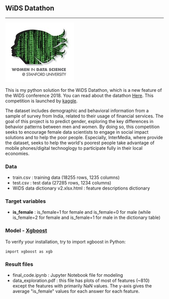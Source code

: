 ## WiDS Datathon
_____
<img src="./img/wids-logo.jpg">

This is my python solution for the WiDS Datathon, which is a new feature of the WiDS conference 2018. You can read about the datathon [Here](http://www.widsconference.org/datathon.html). This competition is launched by [kaggle](https://www.kaggle.com/c/wids2018datathon).

The dataset includes demographic and behavioral information from a sample of survey from India, related to their usage of financial services. The goal of this project is to predict gender, exploring the key differences in behavior patterns between men and women. By doing so, this competition seeks to encourage female data scientists to engage in social impact solutions and to help the poor people. Especially, InterMedia, where provide the dataset, seeks to help the world's poorest people take advantage of mobile phones/digital technoglogy to participate fully in their local economies.

### Data
- train.csv : training data (18255 rows, 1235 columns)
- test.csv : test data (27285 rows, 1234 columns)
- WiDS data dictionary v2.xlsx.html : feature descriptions dictionary 

### Target variables
- <b>is_female</b> : is_female=1 for female and is_female=0 for male (while is_female=2 for female and is_female=1 for male in the dictionary table)

### Model - [Xgboost](http://xgboost.readthedocs.io/en/latest/python/python_intro.html) 
To verify your installation, try to import xgboost in Python:

    import xgboost as xgb




### Result files
- final_code.ipynb : Jupyter Notebook file for modeling
- data_exploration.pdf : this file has plots of most of features (~810) except the features with primarily NaN values. The y-axis gives the average "is_female" values for each answer for each feature. 
